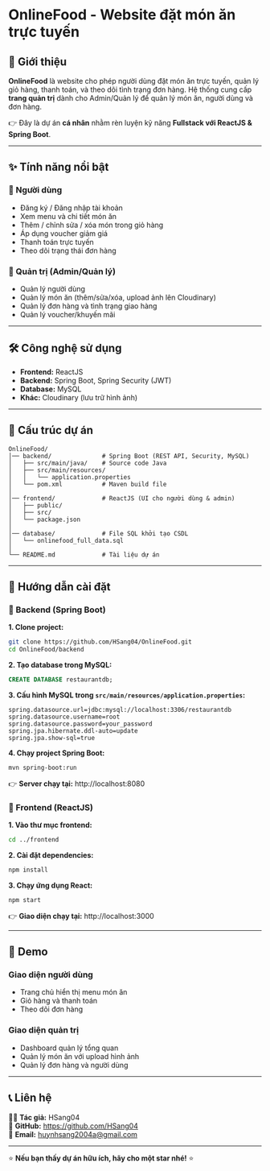 # OnlineFood - Website đặt món ăn trực tuyến

## 📖 Giới thiệu
**OnlineFood** là website cho phép người dùng đặt món ăn trực tuyến, quản lý giỏ hàng, thanh toán, và theo dõi tình trạng đơn hàng.
Hệ thống cung cấp **trang quản trị** dành cho Admin/Quản lý để quản lý món ăn, người dùng và đơn hàng.

👉 Đây là dự án **cá nhân** nhằm rèn luyện kỹ năng **Fullstack với ReactJS & Spring Boot**.

---

## ✨ Tính năng nổi bật

### 👤 Người dùng
- Đăng ký / Đăng nhập tài khoản
- Xem menu và chi tiết món ăn
- Thêm / chỉnh sửa / xóa món trong giỏ hàng
- Áp dụng voucher giảm giá
- Thanh toán trực tuyến
- Theo dõi trạng thái đơn hàng

### 🔑 Quản trị (Admin/Quản lý)
- Quản lý người dùng
- Quản lý món ăn (thêm/sửa/xóa, upload ảnh lên Cloudinary)
- Quản lý đơn hàng và tình trạng giao hàng
- Quản lý voucher/khuyến mãi

---

## 🛠️ Công nghệ sử dụng
- **Frontend:** ReactJS
- **Backend:** Spring Boot, Spring Security (JWT)
- **Database:** MySQL
- **Khác:** Cloudinary (lưu trữ hình ảnh)

---

## 📂 Cấu trúc dự án
```
OnlineFood/
│── backend/              # Spring Boot (REST API, Security, MySQL)
│   ├── src/main/java/    # Source code Java
│   ├── src/main/resources/
│   │   └── application.properties
│   └── pom.xml           # Maven build file
│
│── frontend/             # ReactJS (UI cho người dùng & admin)
│   ├── public/
│   ├── src/
│   └── package.json
│
│── database/             # File SQL khởi tạo CSDL
│   └── onlinefood_full_data.sql
│
└── README.md             # Tài liệu dự án
```

---

## 🚀 Hướng dẫn cài đặt

### 🔹 Backend (Spring Boot)

**1. Clone project:**
```bash
git clone https://github.com/HSang04/OnlineFood.git
cd OnlineFood/backend
```

**2. Tạo database trong MySQL:**
```sql
CREATE DATABASE restaurantdb;
```

**3. Cấu hình MySQL trong `src/main/resources/application.properties`:**
```properties
spring.datasource.url=jdbc:mysql://localhost:3306/restaurantdb
spring.datasource.username=root
spring.datasource.password=your_password
spring.jpa.hibernate.ddl-auto=update
spring.jpa.show-sql=true
```

**4. Chạy project Spring Boot:**
```bash
mvn spring-boot:run
```

👉 **Server chạy tại:** http://localhost:8080

### 🔹 Frontend (ReactJS)

**1. Vào thư mục frontend:**
```bash
cd ../frontend
```

**2. Cài đặt dependencies:**
```bash
npm install
```

**3. Chạy ứng dụng React:**
```bash
npm start
```

👉 **Giao diện chạy tại:** http://localhost:3000

---

## 🎯 Demo

### Giao diện người dùng
- Trang chủ hiển thị menu món ăn
- Giỏ hàng và thanh toán
- Theo dõi đơn hàng

### Giao diện quản trị
- Dashboard quản lý tổng quan
- Quản lý món ăn với upload hình ảnh
- Quản lý đơn hàng và người dùng

---

## 📞 Liên hệ
👨‍💻 **Tác giả:** HSang04  
🔗 **GitHub:** https://github.com/HSang04  
📧 **Email:** huynhsang2004a@gmail.com

---

⭐ **Nếu bạn thấy dự án hữu ích, hãy cho một star nhé!** ⭐
